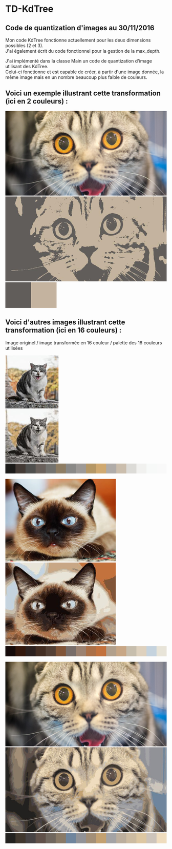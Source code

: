 # TD-KdTree

## Code de quantization d'images au 30/11/2016

Mon code KdTree fonctionne actuellement pour les deux dimensions possibles (2 et 3).  
J'ai également écrit du code fonctionnel pour la gestion de la max_depth.  
  
J'ai implémenté dans la classe Main un code de quantization d'image utilisant des KdTree.  
Celui-ci fonctionne et est capable de créer, à partir d'une image donnée, la même image mais en un nombre beaucoup plus faible de couleurs.    
   
## Voici un exemple illustrant cette transformation (ici en 2 couleurs) :    
   
![chat4](https://github.com/Quente59/TD-KdTree/blob/master/tests/chat4/chat4.jpg "chat4")  
![ResColor_chat4](https://github.com/Quente59/TD-KdTree/blob/master/tests/chat4/ResColor.jpg "ResColor_chat4")  
![PaletteColor_chat4](https://github.com/Quente59/TD-KdTree/blob/master/tests/chat4/PaletteColor.jpg "PaletteColor_chat4")    
   
## Voici d'autres images illustrant cette transformation (ici en 16 couleurs) :   
   
Image originel / image transformée en 16 couleur / palette des 16 couleurs utilisées   
   
![chat1](https://github.com/Quente59/TD-KdTree/blob/master/tests/chat1/chat1.jpg "chat1")  
![ResColor_chat1](https://github.com/Quente59/TD-KdTree/blob/master/tests/chat1/ResColor.jpg "ResColor_chat1")  
![PaletteColor_chat1](https://github.com/Quente59/TD-KdTree/blob/master/tests/chat1/PaletteColor.jpg "PaletteColor_chat1")  
   
![chat2](https://github.com/Quente59/TD-KdTree/blob/master/tests/chat2/chat2.jpeg "chat2")  
![ResColor_chat2](https://github.com/Quente59/TD-KdTree/blob/master/tests/chat2/ResColor.jpg "ResColor_chat2")  
![PaletteColor_chat2](https://github.com/Quente59/TD-KdTree/blob/master/tests/chat2/PaletteColor.jpg "PaletteColor_chat2")  
   
![chat3](https://github.com/Quente59/TD-KdTree/blob/master/tests/chat3/chat3.jpg "chat3")  
![ResColor_chat3](https://github.com/Quente59/TD-KdTree/blob/master/tests/chat3/ResColor.jpg "ResColor_chat3")  
![PaletteColor_chat3](https://github.com/Quente59/TD-KdTree/blob/master/tests/chat3/PaletteColor.jpg "PaletteColor_chat3")  
   
